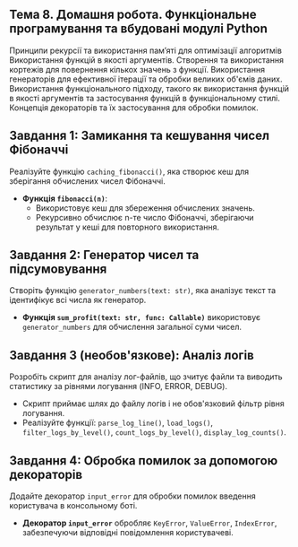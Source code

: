 ## Тема 8. Домашня робота. Функціональне програмування та вбудовані модулі Python

Принципи рекурсії та використання пам’яті для оптимізації алгоритмів
Використання функцій в якості аргументів.
Створення та використання кортежів для повернення кількох значень з функції.
Використання генераторів для ефективної ітерації та обробки великих об'ємів даних.
Використання функціонального підходу, такого як використання функцій в якості аргументів та застосування функцій в функціональному стилі.
Концепція декораторів та їх застосування для обробки помилок.

## Завдання 1: Замикання та кешування чисел Фібоначчі
Реалізуйте функцію `caching_fibonacci()`, яка створює кеш для зберігання обчислених чисел Фібоначчі.

- **Функція `fibonacci(n)`**:
  - Використовує кеш для збереження обчислених значень.
  - Рекурсивно обчислює n-те число Фібоначчі, зберігаючи результат у кеші для повторного використання.

## Завдання 2: Генератор чисел та підсумовування
Створіть функцію `generator_numbers(text: str)`, яка аналізує текст та ідентифікує всі числа як генератор.

- **Функція `sum_profit(text: str, func: Callable)`** використовує `generator_numbers` для обчислення загальної суми чисел.

## Завдання 3 (необов'язкове): Аналіз логів
Розробіть скрипт для аналізу лог-файлів, що зчитує файли та виводить статистику за рівнями логування (INFO, ERROR, DEBUG).

- Скрипт приймає шлях до файлу логів і не обов'язковий фільтр рівня логування.
- Реалізуйте функції: `parse_log_line()`, `load_logs()`, `filter_logs_by_level()`, `count_logs_by_level()`, `display_log_counts()`.

## Завдання 4: Обробка помилок за допомогою декораторів
Додайте декоратор `input_error` для обробки помилок введення користувача в консольному боті.

- **Декоратор `input_error`** обробляє `KeyError`, `ValueError`, `IndexError`, забезпечуючи відповідні повідомлення користувачеві.


